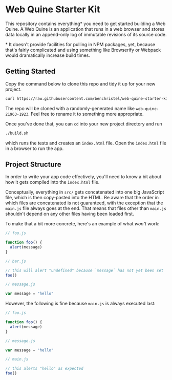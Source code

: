 # Web Quine Starter Kit

This repository contains everything\* you need to get
started building a Web Quine. A Web Quine is an application
that runs in a web browser and stores data locally in an
append-only log of immutable revisions of its source code.

\* It doesn't provide facilities for pulling in NPM
packages, yet, because that's fairly complicated and using
something like Browserify or Webpack would dramatically
increase build times.

## Getting Started

Copy the command below to clone this repo and tidy it up
for your new project.

```bash
curl https://raw.githubusercontent.com/benchristel/web-quine-starter-kit/master/setup.sh | bash
```

The repo will be cloned with a randomly-generated name like
`web-quine-21963-1923`. Feel free to rename it to something
more appropriate.

Once you've done that, you can `cd` into your new project
directory and run

```bash
./build.sh
```

which runs the tests and creates an `index.html` file. Open
the `index.html` file in a browser to run the app.

## Project Structure

In order to write your app code effectively, you'll need to
know a bit about how it gets compiled into the `index.html`
file.

Conceptually, everything in `src/` gets concatenated into
one big JavaScript file, which is then copy-pasted into the
HTML. Be aware that the order in which files are
concatenated is not guaranteed, with the exception that the
`main.js` file always goes at the end. That means that
files other than `main.js` shouldn't depend on any other
files having been loaded first.

To make that a bit more concrete, here's an example of
what *won't* work:

```javascript
// foo.js

function foo() {
  alert(message)
}

// bar.js

// this will alert "undefined" because `message` has not yet been set
foo()

// message.js

var message = "hello"
```

However, the following is fine because `main.js` is always
executed last:

```javascript
// foo.js

function foo() {
  alert(message)
}

// message.js

var message = "hello"

// main.js

// this alerts "hello" as expected
foo()

```
